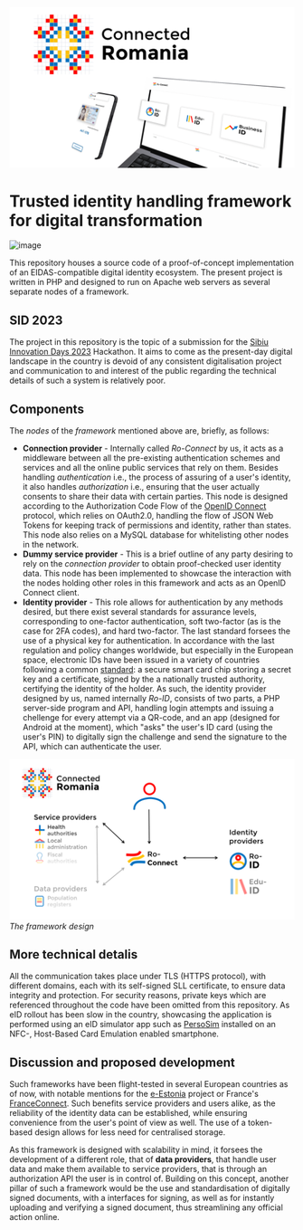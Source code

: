 ![Thumbnail](images/thumbnail.png)
# Trusted identity handling framework for digital transformation
![image](https://img.shields.io/badge/License-MIT-green)

This repository houses a source code of a proof-of-concept implementation of an EIDAS-compatible digital identity ecosystem. The present project is written in PHP and designed to run on Apache web servers as several separate nodes of a framework.

## SID 2023
The project in this repository is the topic of a submission for the [Sibiu Innovation Days 2023](https://events.ulbsibiu.ro/innovationdays/) Hackathon. It aims to come as the present-day digital landscape in the country is devoid of any consistent digitalisation project and communication to and interest of the public regarding the technical details of such a system is relatively poor.

## Components
The *nodes* of the *framework* mentioned above are, briefly, as follows:
- **Connection provider** - Internally called *Ro-Connect* by us, it acts as a middleware between all the pre-existing authentication schemes and services and all the online public services that rely on them. Besides handling *authentication* i.e., the process of assuring of a user's identity, it also handles *authorization* i.e., ensuring that the user actually consents to share their data with certain parties. This node is designed according to the Authorization Code Flow of the [OpenID Connect](https://openid.net/specs/openid-connect-core-1_0.html) protocol, which relies on OAuth2.0, handling the flow of JSON Web Tokens for keeping track of permissions and identity, rather than states. This node also relies on a MySQL database for whitelisting other nodes in the network.
- **Dummy service provider** - This is a brief outline of any party desiring to rely on the *connection provider* to obtain proof-checked user identity data. This node has been implemented to showcase the interaction with the nodes holding other roles in this framework and acts as an OpenID Connect client.
- **Identity provider** - This role allows for authentication by any methods desired, but there exist several standards for assurance levels, corresponding to one-factor authentication, soft two-factor (as is the case for 2FA codes), and hard two-factor. The last standard forsees the use of a physical key for authentication. In accordance with the last regulation and policy changes worldwide, but especially in the European space, electronic IDs have been issued in a variety of countries following a common [standard](https://www.id.ee/wp-content/uploads/2021/08/td-id1-chip-app-4.pdf): a secure smart card chip storing a secret key and a certificate, signed by the a nationally trusted authority, certifying the identity of the holder. As such, the identity provider designed by us, named internally *Ro-ID*, consists of two parts, a PHP server-side program and API, handling login attempts and issuing a chellenge for every attempt via a QR-code, and an app (designed for Android at the moment), which "asks" the user's ID card (using the user's PIN) to digitally sign the challenge and send the signature to the API, which can authenticate the user.

![Framework](images/framework.png)
*The framework design*

## More technical detalis
All the communication takes place under TLS (HTTPS protocol), with different domains, each with its self-signed SLL certificate, to ensure data integrity and protection. For security reasons, private keys which are referenced throughout the code have been omitted from this repository.
As eID rollout has been slow in the country, showcasing the application is performed using an eID simulator app such as [PersoSim](https://persosim.secunet.com/en/) installed on an NFC-, Host-Based Card Emulation enabled smartphone.

## Discussion and proposed development
Such frameworks have been flight-tested in several European countries as of now, with notable mentions for the [e-Estonia](https://e-estonia.com/solutions/interoperability-services/x-road/) project or France's [FranceConnect](https://franceconnect.gouv.fr/). Such benefits service providers and users alike, as the reliability of the identity data can be established, while ensuring convenience from the user's point of view as well. The use of a token-based design allows for less need for centralised storage.

As this framework is designed with scalability in mind, it forsees the development of a different role, that of **data providers**, that handle user data and make them available to service providers, that is through an authorization API the user is in control of.
Building on this concept, another pillar of such a framework would be the use and standardisation of digitally signed documents, with a interfaces for signing, as well as for instantly uploading and verifying a signed document, thus streamlining any official action online.
